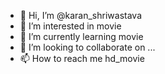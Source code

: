 - 👋 Hi, I’m @karan_shriwastava
- 👀 I’m interested in movie
- 🌱 I’m currently learning movie
- 💞️ I’m looking to collaborate on ...
- 📫 How to reach me hd_movie

<!---
Shubhamkum1234/Shubhamkum1234 is a ✨ special ✨ repository because its `README.md` (this file) appears on your GitHub profile.
You can click the Preview link to take a look at your changes.
--->
